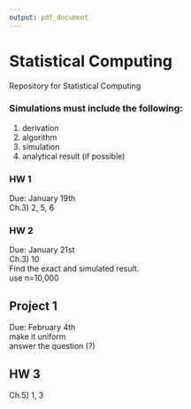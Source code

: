 ```yaml
---
output: pdf_document
---
```

# Statistical Computing
Repository for Statistical Computing

### Simulations must include the following:    
1) derivation   
2) algorithm   
3) simulation   
4) analytical result (if possible)

### HW 1
Due: January 19th    
Ch.3) 2, 5, 6    

### HW 2
Due: January 21st   
Ch.3) 10    
Find the exact and simulated result.   
use n=10,000

## Project 1 
Due: February 4th  
make it uniform   
answer the question (?)   

## HW 3 
Ch.5) 1, 3